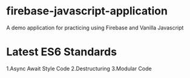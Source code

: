 # firebase-javascript-application
A demo application for practicing using Firebase and Vanilla Javascript 

# Latest ES6 Standards  
1.Async Await Style Code 
2.Destructuring 
3.Modular Code 
